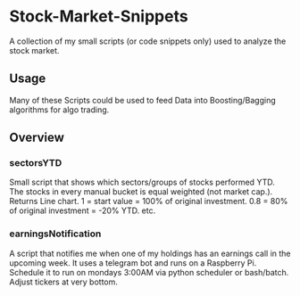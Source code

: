# Stock-Market-Snippets

A collection of my small scripts (or code snippets only) used to analyze the stock market.

## Usage

Many of these Scripts could be used to feed Data into Boosting/Bagging algorithms for algo trading.

## Overview

### sectorsYTD

Small script that shows which sectors/groups of stocks performed YTD. 
The stocks in every manual bucket is equal weighted (not market cap.).
Returns Line chart. 1 = start value = 100% of original investment. 
0.8 = 80% of original investment = -20% YTD. etc.

### earningsNotification

A script that notifies me when one of my holdings has an earnings call in the upcoming week.
It uses a telegram bot and runs on a Raspberry Pi.
Schedule it to run on mondays 3:00AM via python scheduler or bash/batch.
Adjust tickers at very bottom.
